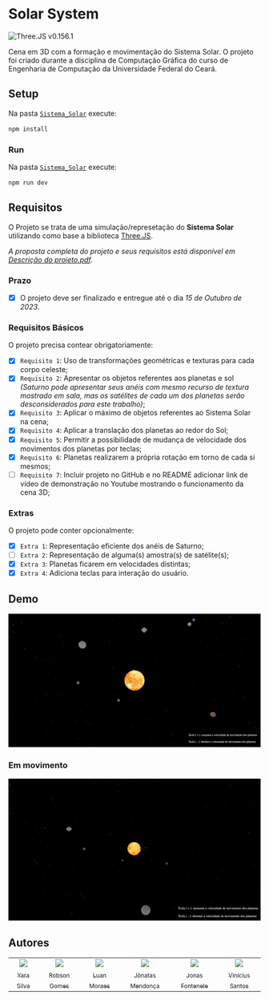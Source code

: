 # Solar System

![Three.JS v0.156.1](https://img.shields.io/badge/Three.JS-0.156.1-gray?logo=threedotjs&labelColor=000000)


Cena em 3D com a formação e movimentação do Sistema Solar. O projeto foi criado durante a disciplina de Computação Gráfica do curso de Engenharia de Computação da Universidade Federal do Ceará.

## Setup

Na pasta [`Sistema_Solar`](Sistema_Solar) execute:
```bash
npm install
```

### Run
Na pasta [`Sistema_Solar`](Sistema_Solar) execute:
```bash
npm run dev
```

## Requisitos
O Projeto se trata de uma simulação/represetação do **Sistema Solar** utilizando como base a biblioteca [Three.JS](https://threejs.org/).

_A proposta completa do projeto e seus requisitos está disponível em [Descrição do projeto.pdf](./Descric%CC%A7a%CC%83o%20do%20projeto.pdf)._

### Prazo
- [X] O projeto deve ser finalizado e entregue até o dia _15 de Outubro de 2023_.

### Requisitos Básicos
O projeto precisa contear obrigatoriamente:

 - [X] `Requisito 1`: Uso de transformações geométricas e texturas para cada corpo celeste;
 - [X] `Requisito 2`: Apresentar os objetos referentes aos planetas e sol  
       _(Saturno pode apresentar seus anéis com mesmo recurso de textura mostrado em sala, mas os satélites de cada um dos planetas serão desconsiderados para este trabalho)_;
 - [X] `Requisito 3`: Aplicar o máximo de objetos referentes ao Sistema Solar na cena;
 - [X] `Requisito 4`: Aplicar a translação dos planetas ao redor do Sol;
 - [X] `Requisito 5`: Permitir a possibilidade de mudança de velocidade dos movimentos dos planetas por teclas;
 - [X] `Requisito 6`: Planetas realizarem a própria rotação em torno de cada si mesmos;
 - [ ] `Requisito 7`: Incluir projeto no GitHub e no README adicionar link de vídeo de demonstração no Youtube mostrando o funcionamento da cena 3D;

### Extras
O projeto pode conter opcionalmente:

 - [X] `Extra 1`: Representação eficiente dos anéis de Saturno;
 - [ ] `Extra 2`: Representação de alguma(s) amostra(s) de satélite(s);
 - [X] `Extra 3`: Planetas ficarem em velocidades distintas;
 - [X] `Extra 4`: Adiciona teclas para interação do usuário.

## Demo

![Imagem estática da simulação do sistema solar](Demo/sistema-solar.png)

### Em movimento
![Gif em movimento da simulação do sistema solar](Demo/demo.gif)

## Autores

<table>
  <tr>
    <td align="center">
      <a href="https://github.com/yarabrg" target="_blank">
        <img loading="lazy" src="https://avatars.githubusercontent.com/u/89154264?v=4" width=115 >
        <br>
        <sub>Yara Silva</sub>
      </a>
    </td>
    <td align="center">
      <a href="https://github.com/rob-ec" target="_blank">
        <img loading="lazy" src="https://avatars.githubusercontent.com/u/20346702?v=4" width=115 >
        <br>
        <sub>Robson Gomes</sub>
      </a>
    </td>
    <td align="center">
      <a href="https://github.com/luanmooraes" target="_blank">
        <img loading="lazy" src="https://avatars.githubusercontent.com/u/65193369?v=4" width=115 >
        <br>
        <sub>Luan Moraes</sub>
      </a>
    </td>
    <td align="center">
      <a href="https://github.com/Jonatasmvb" target="_blank">
        <img loading="lazy" src="https://avatars.githubusercontent.com/u/65560536?v=4" width=115 >
        <br>
        <sub>Jônatas Mendonça</sub>
      </a>
    </td>
    <td align="center">
      <a href="https://github.com/jonas-ar" target="_blank">
        <img loading="lazy" src="https://avatars.githubusercontent.com/u/96082984?v=4" width=115 >
        <br>
        <sub>Jonas Fontenele</sub>
      </a>
    </td>
    <td align="center">
      <a href="https://github.com/vinic-costa" target="_blank">
        <img loading="lazy" src="https://avatars.githubusercontent.com/u/108631277?v=4" width=115 >
        <br>
        <sub>Vinícius Santos</sub>
      </a>
    </td>
  </tr>
</table>
